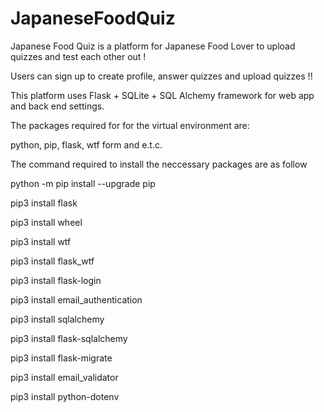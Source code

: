 # JapaneseFoodQuiz

Japanese Food Quiz is a platform for Japanese Food Lover to upload quizzes and test each other out !

Users can sign up to create profile, answer quizzes and upload quizzes !!

This platform uses Flask + SQLite + SQL Alchemy framework for web app and back end settings.

The packages required for for the virtual environment are:

python, pip, flask, wtf form and e.t.c.

The command required to install the neccessary packages are as follow

python -m pip install --upgrade pip

pip3 install flask

pip3 install wheel

pip3 install wtf

pip3 install flask_wtf

pip3 install flask-login

pip3 install email_authentication

pip3 install sqlalchemy

pip3 install flask-sqlalchemy

pip3 install flask-migrate

pip3 install email_validator

pip3 install python-dotenv
